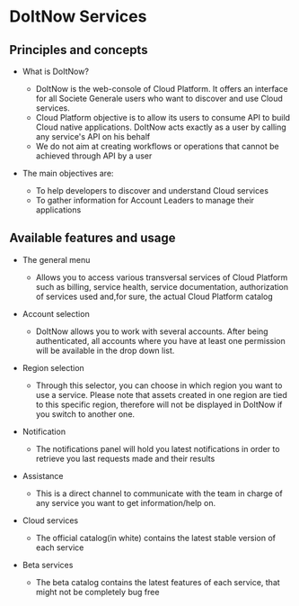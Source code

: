 # DoItNow Services

## Principles and concepts

*  What is DoItNow?
    *  DoItNow is the web-console of Cloud Platform. It offers an interface for all Societe Generale users who want to discover and use Cloud services.
    *  Cloud Platform objective is to allow its users to consume API to build Cloud native applications. DoItNow acts exactly as a user by calling any service's API on his behalf
    *  We do not aim at creating workflows or operations that cannot be achieved through API by a user

*  The main objectives are:
    *  To help developers to discover and understand Cloud services
    *  To gather information for Account Leaders to manage their applications

## Available features and usage

*  The general menu
    *  Allows you to access various transversal services of Cloud Platform such as billing, service health, service documentation, authorization of services used and,for sure, the actual Cloud Platform catalog

*  Account selection
    *  DoItNow allows you to work with several accounts. After being authenticated, all accounts where you have at least one permission will be available in the drop down list.

*  Region selection
    *  Through this selector, you can choose in which region you want to use a service. Please note that assets created in one region are tied to this specific region, therefore will not be displayed in DoItNow if you switch to another one.

*  Notification
    *  The notifications panel will hold you latest notifications in order to retrieve you last requests made and their results

*  Assistance
    *  This is a direct channel to communicate with the team in charge of any service you want to get information/help on.

*  Cloud services
    *  The official catalog(in white) contains the latest stable version of each service

*  Beta services
    *  The beta catalog contains the latest features of each service, that might not be completely bug free
